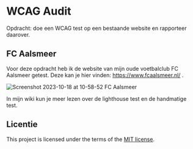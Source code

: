 # WCAG Audit 

Opdracht: doe een WCAG test op een bestaande website en rapporteer daarover.

## FC Aalsmeer

Voor deze opdracht heb ik de website van mijn oude voetbalclub FC Aalsmeer getest. Deze kan je hier vinden: https://www.fcaalsmeer.nl/ .

![Screenshot 2023-10-18 at 10-58-52 FC Aalsmeer](https://github.com/lisagjh/all-human-wcag-audit/assets/131701505/27a1408d-9507-4c82-a23c-4044dee078c3)

In mijn wiki kun je meer lezen over de lighthouse test en de handmatige test.

## Licentie

This project is licensed under the terms of the [MIT license](./LICENSE).
